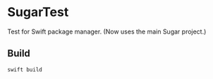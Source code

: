 SugarTest
=========

Test for Swift package manager. (Now uses the main Sugar project.)


Build
-----

```
swift build
```

